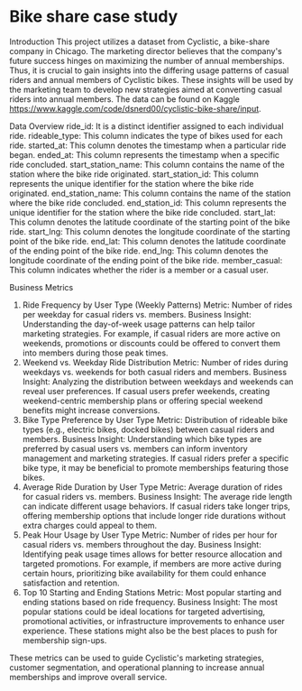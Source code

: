 # Bike share case study

Introduction
This project utilizes a dataset from Cyclistic, a bike-share company in Chicago. The marketing director believes that the company's future success hinges on maximizing the number of annual memberships. Thus, it is crucial to gain insights into the differing usage patterns of casual riders and annual members of Cyclistic bikes. These insights will be used by the marketing team to develop new strategies aimed at converting casual riders into annual members. The data can be found on Kaggle https://www.kaggle.com/code/dsnerd00/cyclistic-bike-share/input.

Data Overview
ride_id: It is a distinct identifier assigned to each individual ride.
rideable_type: This column indicates the type of bikes used for each ride. 
started_at: This column denotes the timestamp when a particular ride began.
ended_at: This column represents the timestamp when a specific ride concluded.
start_station_name: This column contains the name of the station where the bike ride originated.
start_station_id: This column represents the unique identifier for the station where the bike ride originated.
end_station_name: This column contains the name of the station where the bike ride concluded.
end_station_id: This column represents the unique identifier for the station where the bike ride concluded. 
start_lat: This column denotes the latitude coordinate of the starting point of the bike ride.
start_lng: This column denotes the longitude coordinate of the starting point of the bike ride.
end_lat: This column denotes the latitude coordinate of the ending point of the bike ride.
end_lng: This column denotes the longitude coordinate of the ending point of the bike ride.
member_casual: This column indicates whether the rider is a member or a casual user.

Business Metrics
1. Ride Frequency by User Type (Weekly Patterns)
Metric: Number of rides per weekday for casual riders vs. members.
Business Insight: Understanding the day-of-week usage patterns can help tailor marketing strategies. For example, if casual riders are more active on weekends, promotions or discounts could be offered to convert them into members during those peak times.
2. Weekend vs. Weekday Ride Distribution
Metric: Number of rides during weekdays vs. weekends for both casual riders and members.
Business Insight: Analyzing the distribution between weekdays and weekends can reveal user preferences. If casual users prefer weekends, creating weekend-centric membership plans or offering special weekend benefits might increase conversions.
3. Bike Type Preference by User Type
Metric: Distribution of rideable bike types (e.g., electric bikes, docked bikes) between casual riders and members.
Business Insight: Understanding which bike types are preferred by casual users vs. members can inform inventory management and marketing strategies. If casual riders prefer a specific bike type, it may be beneficial to promote memberships featuring those bikes.
4. Average Ride Duration by User Type
Metric: Average duration of rides for casual riders vs. members.
Business Insight: The average ride length can indicate different usage behaviors. If casual riders take longer trips, offering membership options that include longer ride durations without extra charges could appeal to them.
5. Peak Hour Usage by User Type
Metric: Number of rides per hour for casual riders vs. members throughout the day.
Business Insight: Identifying peak usage times allows for better resource allocation and targeted promotions. For example, if members are more active during certain hours, prioritizing bike availability for them could enhance satisfaction and retention.
6. Top 10 Starting and Ending Stations
Metric: Most popular starting and ending stations based on ride frequency.
Business Insight: The most popular stations could be ideal locations for targeted advertising, promotional activities, or infrastructure improvements to enhance user experience. These stations might also be the best places to push for membership sign-ups.

These metrics can be used to guide Cyclistic's marketing strategies, customer segmentation, and operational planning to increase annual memberships and improve overall service.









